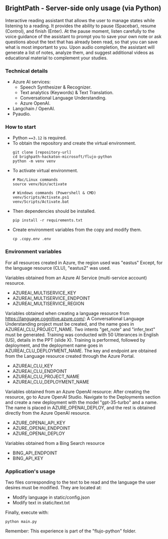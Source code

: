 ## BrightPath - Server-side only usage (via Python)

Interactive reading assistant that allows the user to manage states while listening to a reading. It provides the ability to pause (Spacebar), resume (Control), and finish (Enter). At the pause moment, listen carefully to the voice guidance of the assistant to prompt you to save your own note or ask questions about the text that has already been read, so that you can save what is most important to you. Upon audio completion, the assistant will generate a list of notes, analyze them, and suggest additional videos as educational material to complement your studies.

### Technical details
* Azure AI services:
  * Speech Synthesizer & Recognizer.
  * Text analytics (Keywords) & Text Translation.
  * Conversational Language Understanding.
  * Azure OpenAI.
* Langchain / OpenAI.
* Pyaudio.

### How to start
* Python `==3.12` is required.
* To obtain the repository and create the virtual environment.
    ```
    git clone [repository-url]
    cd brighpath-hackaton-microsoft/flujo-python
    python -m venv venv
    ```
* To activate virtual environment.
    ```
    # Mac/Linux commands
    source venv/bin/activate

    # Windows commands (Powershell & CMD)
    venv/Scripts/Activate.ps1
    venv/Scripts/Activate.bat
    ```
* Then dependencies should be installed.
    ```
    pip install -r requirements.txt
    ```
* Create environment variables from the copy and modify them.
    ```
    cp .copy.env .env
    ```

### Environment variables

For all resources created in Azure, the region used was "eastus"
Except, for the language resource (CLU), "eastus2" was used.

Variables obtained from an Azure AI Service (multi-service account) resource.
- AZUREAI_MULTISERVICE_KEY
- AZUREAI_MULTISERVICE_ENDPOINT
- AZUREAI_MULTISERVICE_REGION

Variables obtained when creating a language resource from https://language.cognitive.azure.com/:
A Conversational Language Understanding project must be created, and the name goes in AZUREAI_CLU_PROJECT_NAME.
Two intents "get_note" and "infer_text" must be generated.
Training was conducted with 50 Utterances in English (US), details in the PPT (slide X).
Training is performed, followed by deployment, and the deployment name goes in AZUREAI_CLU_DEPLOYMENT_NAME.
The key and endpoint are obtained from the Language resource created through the Azure Portal.
- AZUREAI_CLU_KEY
- AZUREAI_CLU_ENDPOINT
- AZUREAI_CLU_PROJECT_NAME
- AZUREAI_CLU_DEPLOYMENT_NAME

Variables obtained from an Azure OpenAI resource:
After creating the resource, go to Azure OpenAI Studio.
Navigate to the Deployments section and create a new deployment with the model "gpt-35-turbo" and a name.
The name is placed in AZURE_OPENAI_DEPLOY, and the rest is obtained directly from the Azure OpenAI resource.
- AZURE_OPENAI_API_KEY
- AZURE_OPENAI_ENDPOINT
- AZURE_OPENAI_DEPLOY

Variables obtained from a Bing Search resource
- BING_API_ENDPOINT
- BING_API_KEY

### Application's usage

Two files corresponding to the text to be read and the language the user desires must be modified.
They are located at:

- Modify language in static/config.json
- Modify text in static/text.txt

Finally, execute with:
```
python main.py
```

Remember: This experience is part of the "flujo-python" folder.